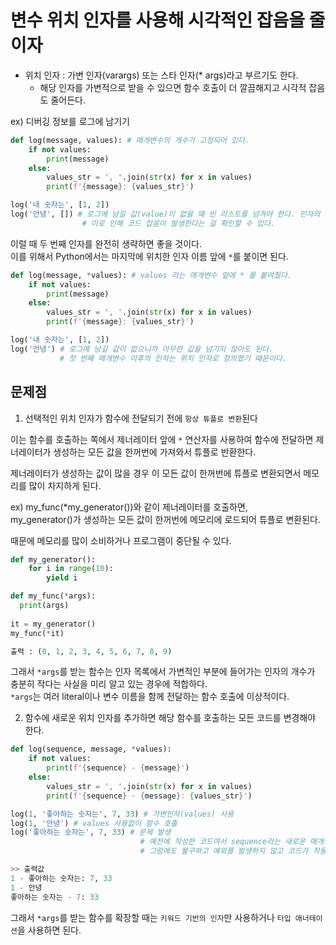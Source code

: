 # 변수 위치 인자를 사용해 시각적인 잡음을 줄이자 

- 위치 인자 : 가변 인자(varargs) 또는 스타 인자(* args)라고 부르기도 한다.
  - 해당 인자를 가변적으로 받을 수 있으면 함수 호출이 더 깔끔해지고 시각적 잡음도 줄어든다.

ex) 디버깅 정보를 로그에 남기기 
``` python
def log(message, values): # 매개변수의 개수가 고정되어 있다.
    if not values:
        print(message)
    else:
        values_str = ', '.join(str(x) for x in values)
        print(f'{message}: {values_str}')

log('내 숫자는', [1, 2])
log('안녕', []) # 로그에 남길 값(value)이 없을 때 빈 리스트를 넘겨야 한다. 인자의 개수는 2개로 고정되어 있기 때문이다. 
                # 이로 인해 코드 잡음이 발생한다는 걸 확인할 수 있다. 
```

이럴 때 두 번째 인자를 완전히 생략하면 좋을 것이다.  
이를 위해서 Python에서는 마지막에 위치한 인자 이름 앞에 `*`를 붙이면 된다. 

``` python
def log(message, *values): # values 라는 매개변수 앞에 * 를 붙여줬다. 
    if not values:
        print(message)
    else:
        values_str = ', '.join(str(x) for x in values)
        print(f'{message}: {values_str}')

log('내 숫자는', [1, 2])
log('안녕') # 로그에 남길 값이 없으니까 아무런 값을 넘기지 않아도 된다.
           # 첫 번째 매개변수 이후의 인자는 위치 인자로 정의했기 때문이다.
```

## 문제점 

1. 선택적인 위치 인자가 함수에 전달되기 전에 `항상 튜플로 변환`된다

이는 함수를 호출하는 쪽에서 제너레이터 앞에 `*` 연산자를 사용하여 함수에 전달하면 
제너레이터가 생성하는 모든 값을 한꺼번에 가져와서 튜플로 반환한다. 

제너레이터가 생성하는 값이 많을 경우 이 모든 값이 한꺼번에 튜플로 변환되면서 메모리를 많이 차지하게 된다. 

ex) my_func(*my_generator())와 같이 제너레이터를 호출하면,  
my_generator()가 생성하는 모든 값이 한꺼번에 메모리에 로드되어 튜플로 변환된다. 

때문에 메모리를 많이 소비하거나 프로그램이 중단될 수 있다. 
``` python 
def my_generator():
    for i in range(10):
        yield i

def my_func(*args):
  print(args)
  
it = my_generator()
my_func(*it)

출력 : (0, 1, 2, 3, 4, 5, 6, 7, 8, 9)
```

그래서 `*args`를 받는 함수는 인자 목록에서 가변적인 부분에 들어가는 인자의 개수가 충분히 작다는 사실을 미리 알고 있는 경우에 적합하다.  
`*args`는 여러 literal이나 변수 이름을 함께 전달하는 함수 호출에 이상적이다. 

2. 함수에 새로운 위치 인자를 추가하면 해당 함수를 호출하는 모든 코드를 변경해야 한다. 

``` python
def log(sequence, message, *values):
    if not values:
        print(f'{sequence} - {message}')
    else:
        values_str = ', '.join(str(x) for x in values)
        print(f'{sequence} - {message}: {values_str}')

log(1, '좋아하는 숫자는', 7, 33) # 가변인자(values) 사용 
log(1, '안녕') # values 사용없이 함수 호출 
log('좋아하는 숫자는', 7, 33) # 문제 발생
                             # 예전에 작성한 코드여서 sequence라는 새로운 매개변수를 생각하지 못하고 작성되었음
                             # 그럼에도 불구하고 예외를 발생하지 않고 코드가 작동했기 때문에 버그를 추적하기 까다로움

>> 출력값 
1 - 좋아하는 숫자는: 7, 33
1 - 안녕
좋아하는 숫자는 - 7: 33

```

그래서 `*args`를 받는 함수를 확장할 때는 `키워드 기반의 인자`만 사용하거나 `타입 애너테이션`을 사용하면 된다. 




